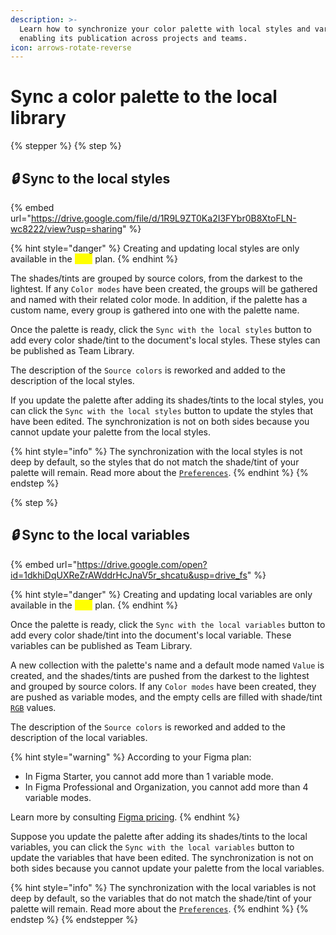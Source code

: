 ```yaml
---
description: >-
  Learn how to synchronize your color palette with local styles and variables,
  enabling its publication across projects and teams.
icon: arrows-rotate-reverse
---
```


# Sync a color palette to the local library

{% stepper %}
{% step %}
## <i class="fa-lock">:lock:</i> Sync to the local styles

{% embed url="https://drive.google.com/file/d/1R9L9ZT0Ka2I3FYbr0B8XtoFLN-wc8222/view?usp=sharing" %}

{% hint style="danger" %}
Creating and updating local styles are only available in the <mark style="color:yellow;">`/pro`</mark> plan.
{% endhint %}

The shades/tints are grouped by source colors, from the darkest to the lightest. If any `Color modes` have been created, the groups will be gathered and named with their related color mode. In addition, if the palette has a custom name, every group is gathered into one with the palette name.

Once the palette is ready, click the `Sync with the local styles` button to add every color shade/tint to the document's local styles. These styles can be published as Team Library.

The description of the `Source colors` is reworked and added to the description of the local styles.

If you update the palette after adding its shades/tints to the local styles, you can click the `Sync with the local styles` button to update the styles that have been edited. The synchronization is not on both sides because you cannot update your palette from the local styles.

{% hint style="info" %}
The synchronization with the local styles is not deep by default, so the styles that do not match the shade/tint of your palette will remain. Read more about the [`Preferences`](../user-management/update-your-preferences.md).
{% endhint %}
{% endstep %}

{% step %}
## <i class="fa-lock">:lock:</i> Sync to the local variables

{% embed url="https://drive.google.com/open?id=1dkhiDqUXReZrAWddrHcJnaV5r_shcatu&usp=drive_fs" %}

{% hint style="danger" %}
Creating and updating local variables are only available in the <mark style="color:yellow;">`/pro`</mark> plan.
{% endhint %}

Once the palette is ready, click the `Sync with the local variables` button to add every color shade/tint into the document's local variable. These variables can be published as Team Library.

A new collection with the palette's name and a default mode named `Value` is created, and the shades/tints are pushed from the darkest to the lightest and grouped by source colors. If any `Color modes` have been created, they are pushed as variable modes, and the empty cells are filled with shade/tint [`RGB`](../glossary.md#rgb) values.

The description of the `Source colors` is reworked and added to the description of the local variables.

{% hint style="warning" %}
According to your Figma plan:

* In Figma Starter, you cannot add more than 1 variable mode.
* In Figma Professional and Organization, you cannot add more than 4 variable modes.

Learn more by consulting [Figma pricing](https://www.figma.com/pricing/).
{% endhint %}

Suppose you update the palette after adding its shades/tints to the local variables, you can click the `Sync with the local variables` button to update the variables that have been edited. The synchronization is not on both sides because you cannot update your palette from the local variables.

{% hint style="info" %}
The synchronization with the local variables is not deep by default, so the variables that do not match the shade/tint of your palette will remain. Read more about the [`Preferences`](../user-management/update-your-preferences.md).
{% endhint %}
{% endstep %}
{% endstepper %}
